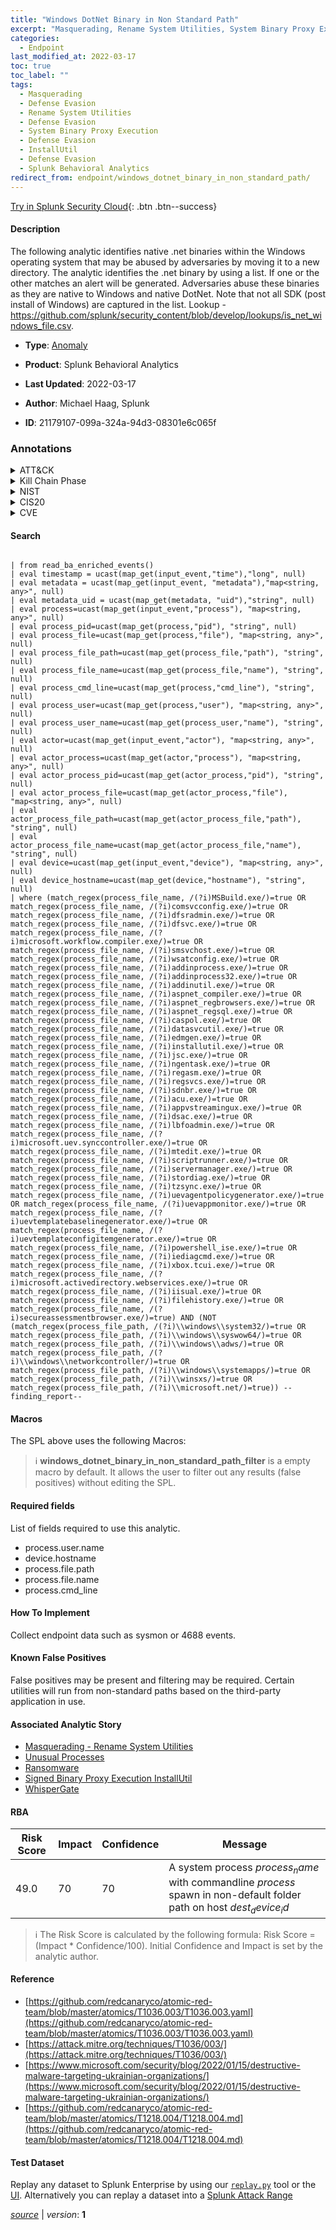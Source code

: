 ```yaml
---
title: "Windows DotNet Binary in Non Standard Path"
excerpt: "Masquerading, Rename System Utilities, System Binary Proxy Execution, InstallUtil"
categories:
  - Endpoint
last_modified_at: 2022-03-17
toc: true
toc_label: ""
tags:
  - Masquerading
  - Defense Evasion
  - Rename System Utilities
  - Defense Evasion
  - System Binary Proxy Execution
  - Defense Evasion
  - InstallUtil
  - Defense Evasion
  - Splunk Behavioral Analytics
redirect_from: endpoint/windows_dotnet_binary_in_non_standard_path/
---
```




[Try in Splunk Security Cloud](https://www.splunk.com/en_us/cyber-security.html){: .btn .btn--success}

#### Description

The following analytic identifies native .net binaries within the Windows operating system that may be abused by adversaries by moving it to a new directory. The analytic identifies the .net binary by using a list. If one or the other matches an alert will be generated. Adversaries abuse these binaries as they are native to Windows and native DotNet. Note that not all SDK (post install of Windows) are captured in the list. Lookup - https://github.com/splunk/security_content/blob/develop/lookups/is_net_windows_file.csv.

- **Type**: [Anomaly](https://github.com/splunk/security_content/wiki/Detection-Analytic-Types)
- **Product**: Splunk Behavioral Analytics

- **Last Updated**: 2022-03-17
- **Author**: Michael Haag, Splunk
- **ID**: 21179107-099a-324a-94d3-08301e6c065f

### Annotations
<details>
  <summary>ATT&CK</summary>

<div markdown="1">

#### [ATT&CK](https://attack.mitre.org/)

| ID          | Technique   | Tactic         |
| ----------- | ----------- |--------------- |
| [T1036](https://attack.mitre.org/techniques/T1036/) | Masquerading | Defense Evasion |

| [T1036.003](https://attack.mitre.org/techniques/T1036/003/) | Rename System Utilities | Defense Evasion |

| [T1218](https://attack.mitre.org/techniques/T1218/) | System Binary Proxy Execution | Defense Evasion |

| [T1218.004](https://attack.mitre.org/techniques/T1218/004/) | InstallUtil | Defense Evasion |

</div>
</details>


<details>
  <summary>Kill Chain Phase</summary>

<div markdown="1">

* Exploitation


</div>
</details>


<details>
  <summary>NIST</summary>

<div markdown="1">

* DE.AE



</div>
</details>

<details>
  <summary>CIS20</summary>

<div markdown="1">

* CIS 10



</div>
</details>

<details>
  <summary>CVE</summary>

<div markdown="1">


</div>
</details>


#### Search

```
 
| from read_ba_enriched_events() 
| eval timestamp = ucast(map_get(input_event,"time"),"long", null) 
| eval metadata = ucast(map_get(input_event, "metadata"),"map<string, any>", null) 
| eval metadata_uid = ucast(map_get(metadata, "uid"),"string", null) 
| eval process=ucast(map_get(input_event,"process"), "map<string, any>", null) 
| eval process_pid=ucast(map_get(process,"pid"), "string", null) 
| eval process_file=ucast(map_get(process,"file"), "map<string, any>", null) 
| eval process_file_path=ucast(map_get(process_file,"path"), "string", null) 
| eval process_file_name=ucast(map_get(process_file,"name"), "string", null) 
| eval process_cmd_line=ucast(map_get(process,"cmd_line"), "string", null) 
| eval process_user=ucast(map_get(process,"user"), "map<string, any>", null) 
| eval process_user_name=ucast(map_get(process_user,"name"), "string", null) 
| eval actor=ucast(map_get(input_event,"actor"), "map<string, any>", null) 
| eval actor_process=ucast(map_get(actor,"process"), "map<string, any>", null) 
| eval actor_process_pid=ucast(map_get(actor_process,"pid"), "string", null) 
| eval actor_process_file=ucast(map_get(actor_process,"file"), "map<string, any>", null) 
| eval actor_process_file_path=ucast(map_get(actor_process_file,"path"), "string", null) 
| eval actor_process_file_name=ucast(map_get(actor_process_file,"name"), "string", null) 
| eval device=ucast(map_get(input_event,"device"), "map<string, any>", null) 
| eval device_hostname=ucast(map_get(device,"hostname"), "string", null) 
| where (match_regex(process_file_name, /(?i)MSBuild.exe/)=true OR match_regex(process_file_name, /(?i)comsvcconfig.exe/)=true OR match_regex(process_file_name, /(?i)dfsradmin.exe/)=true OR match_regex(process_file_name, /(?i)dfsvc.exe/)=true OR match_regex(process_file_name, /(?i)microsoft.workflow.compiler.exe/)=true OR match_regex(process_file_name, /(?i)smsvchost.exe/)=true OR match_regex(process_file_name, /(?i)wsatconfig.exe/)=true OR match_regex(process_file_name, /(?i)addinprocess.exe/)=true OR match_regex(process_file_name, /(?i)addinprocess32.exe/)=true OR match_regex(process_file_name, /(?i)addinutil.exe/)=true OR match_regex(process_file_name, /(?i)aspnet_compiler.exe/)=true OR match_regex(process_file_name, /(?i)aspnet_regbrowsers.exe/)=true OR match_regex(process_file_name, /(?i)aspnet_regsql.exe/)=true OR match_regex(process_file_name, /(?i)caspol.exe/)=true OR match_regex(process_file_name, /(?i)datasvcutil.exe/)=true OR match_regex(process_file_name, /(?i)edmgen.exe/)=true OR match_regex(process_file_name, /(?i)installutil.exe/)=true OR match_regex(process_file_name, /(?i)jsc.exe/)=true OR match_regex(process_file_name, /(?i)ngentask.exe/)=true OR match_regex(process_file_name, /(?i)regasm.exe/)=true OR match_regex(process_file_name, /(?i)regsvcs.exe/)=true OR match_regex(process_file_name, /(?i)sdnbr.exe/)=true OR match_regex(process_file_name, /(?i)acu.exe/)=true OR match_regex(process_file_name, /(?i)appvstreamingux.exe/)=true OR match_regex(process_file_name, /(?i)dsac.exe/)=true OR match_regex(process_file_name, /(?i)lbfoadmin.exe/)=true OR match_regex(process_file_name, /(?i)microsoft.uev.synccontroller.exe/)=true OR match_regex(process_file_name, /(?i)mtedit.exe/)=true OR match_regex(process_file_name, /(?i)scriptrunner.exe/)=true OR match_regex(process_file_name, /(?i)servermanager.exe/)=true OR match_regex(process_file_name, /(?i)stordiag.exe/)=true OR match_regex(process_file_name, /(?i)tzsync.exe/)=true OR match_regex(process_file_name, /(?i)uevagentpolicygenerator.exe/)=true OR match_regex(process_file_name, /(?i)uevappmonitor.exe/)=true OR match_regex(process_file_name, /(?i)uevtemplatebaselinegenerator.exe/)=true OR match_regex(process_file_name, /(?i)uevtemplateconfigitemgenerator.exe/)=true OR match_regex(process_file_name, /(?i)powershell_ise.exe/)=true OR match_regex(process_file_name, /(?i)iediagcmd.exe/)=true OR match_regex(process_file_name, /(?i)xbox.tcui.exe/)=true OR match_regex(process_file_name, /(?i)microsoft.activedirectory.webservices.exe/)=true OR match_regex(process_file_name, /(?i)iisual.exe/)=true OR match_regex(process_file_name, /(?i)filehistory.exe/)=true OR match_regex(process_file_name, /(?i)secureassessmentbrowser.exe/)=true) AND (NOT (match_regex(process_file_path, /(?i)\\windows\\system32/)=true OR match_regex(process_file_path, /(?i)\\windows\\syswow64/)=true OR match_regex(process_file_path, /(?i)\\windows\\adws/)=true OR match_regex(process_file_path, /(?i)\\windows\\networkcontroller/)=true OR match_regex(process_file_path, /(?i)\\windows\\systemapps/)=true OR match_regex(process_file_path, /(?i)\\winsxs/)=true OR match_regex(process_file_path, /(?i)\\microsoft.net/)=true)) --finding_report--
```

#### Macros
The SPL above uses the following Macros:

> :information_source:
> **windows_dotnet_binary_in_non_standard_path_filter** is a empty macro by default. It allows the user to filter out any results (false positives) without editing the SPL.



#### Required fields
List of fields required to use this analytic.
* process.user.name
* device.hostname
* process.file.path
* process.file.name
* process.cmd_line



#### How To Implement
Collect endpoint data such as sysmon or 4688 events.
#### Known False Positives
False positives may be present and filtering may be required. Certain utilities will run from non-standard paths based on the third-party application in use.

#### Associated Analytic Story
* [Masquerading - Rename System Utilities](/stories/masquerading_-_rename_system_utilities)
* [Unusual Processes](/stories/unusual_processes)
* [Ransomware](/stories/ransomware)
* [Signed Binary Proxy Execution InstallUtil](/stories/signed_binary_proxy_execution_installutil)
* [WhisperGate](/stories/whispergate)




#### RBA

| Risk Score  | Impact      | Confidence   | Message      |
| ----------- | ----------- |--------------|--------------|
| 49.0 | 70 | 70 | A system process $process_name$ with commandline $process$ spawn in non-default folder path on host $dest_device_id$ |


> :information_source:
> The Risk Score is calculated by the following formula: Risk Score = (Impact * Confidence/100). Initial Confidence and Impact is set by the analytic author.


#### Reference

* [https://github.com/redcanaryco/atomic-red-team/blob/master/atomics/T1036.003/T1036.003.yaml](https://github.com/redcanaryco/atomic-red-team/blob/master/atomics/T1036.003/T1036.003.yaml)
* [https://attack.mitre.org/techniques/T1036/003/](https://attack.mitre.org/techniques/T1036/003/)
* [https://www.microsoft.com/security/blog/2022/01/15/destructive-malware-targeting-ukrainian-organizations/](https://www.microsoft.com/security/blog/2022/01/15/destructive-malware-targeting-ukrainian-organizations/)
* [https://github.com/redcanaryco/atomic-red-team/blob/master/atomics/T1218.004/T1218.004.md](https://github.com/redcanaryco/atomic-red-team/blob/master/atomics/T1218.004/T1218.004.md)



#### Test Dataset
Replay any dataset to Splunk Enterprise by using our [`replay.py`](https://github.com/splunk/attack_data#using-replaypy) tool or the [UI](https://github.com/splunk/attack_data#using-ui).
Alternatively you can replay a dataset into a [Splunk Attack Range](https://github.com/splunk/attack_range#replay-dumps-into-attack-range-splunk-server)




[*source*](https://github.com/splunk/security_content/tree/develop/detections/endpoint/windows_dotnet_binary_in_non_standard_path.yml) \| *version*: **1**
